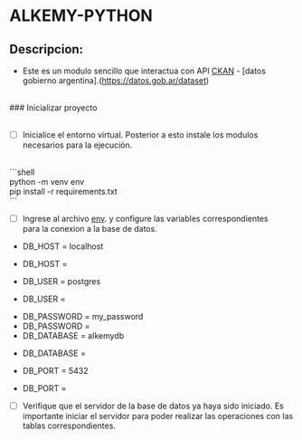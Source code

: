# ALKEMY-PYTHON

## Descripcion:
* Este es un modulo sencillo que interactua con API [CKAN](http://docs.ckan.org/en/latest/api/) - [datos gobierno argentina].(https://datos.gob.ar/dataset)
<br>
### Inicializar proyecto<br>
<br>

* [ ] Inicialice el entorno virtual. Posterior a esto instale los modulos necesarios para la ejecución.<br>

<br>
```shell<br>
python -m venv env<br>
pip install -r requirements.txt<br>
```
<br>

* [ ] Ingrese al archivo [env](./.env). y configure las variables correspondientes<br>para la conexion a la base de datos.<br>

+ DB_HOST = localhost<br>
- DB_HOST =<br>
+ DB_USER = postgres<br>
- DB_USER =<br> 
+ DB_PASSWORD = my_password<br>
+ DB_PASSWORD = <br>
+ DB_DATABASE = alkemydb<br>
- DB_DATABASE = <br>
+ DB_PORT = 5432<br>
- DB_PORT = <br>

* [ ] Verifique que el servidor de la base de datos ya haya sido iniciado. Es importante iniciar el servidor para poder realizar las operaciones con las tablas correspondientes.








